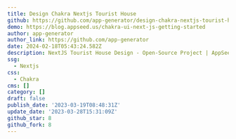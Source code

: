 ```yaml
---
title: Design Chakra Nextjs Tourist House
github: https://github.com/app-generator/design-chakra-nextjs-tourist-house
demo: https://blog.appseed.us/chakra-ui-next-js-getting-started
author: app-generator
author_link: https://github.com/app-generator
date: 2024-02-18T05:43:24.582Z
description: NextJS Tourist House Design - Open-Source Project | AppSeed
ssg:
  - Nextjs
css:
  - Chakra
cms: []
category: []
draft: false
publish_date: '2023-03-19T08:48:31Z'
update_date: '2023-03-28T15:31:09Z'
github_star: 8
github_fork: 8
---
```

